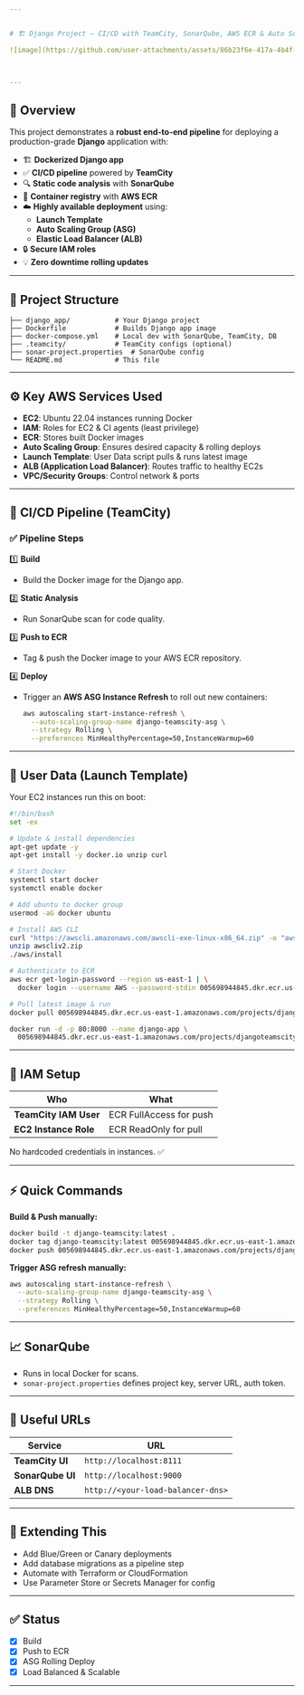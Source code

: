 ```yaml
---


# 🏗️ Django Project — CI/CD with TeamCity, SonarQube, AWS ECR & Auto Scaling

![image](https://github.com/user-attachments/assets/86b23f6e-417a-4b4f-8218-94d9634df8d7)



---
```


## 📌 Overview

This project demonstrates a **robust end-to-end pipeline** for deploying a production-grade **Django** application with:

- 🏗️ **Dockerized Django app**
- ✅ **CI/CD pipeline** powered by **TeamCity**
- 🔍 **Static code analysis** with **SonarQube**
- 🐳 **Container registry** with **AWS ECR**
- ☁️ **Highly available deployment** using:
  - **Launch Template**
  - **Auto Scaling Group (ASG)**
  - **Elastic Load Balancer (ALB)**
- 🔒 **Secure IAM roles**
- 💡 **Zero downtime rolling updates**

---

## 📁 Project Structure

```plaintext
├── django_app/           # Your Django project
├── Dockerfile            # Builds Django app image
├── docker-compose.yml    # Local dev with SonarQube, TeamCity, DB
├── .teamcity/            # TeamCity configs (optional)
├── sonar-project.properties  # SonarQube config
└── README.md             # This file
````

---

## ⚙️ Key AWS Services Used

* **EC2**: Ubuntu 22.04 instances running Docker
* **IAM**: Roles for EC2 & CI agents (least privilege)
* **ECR**: Stores built Docker images
* **Auto Scaling Group**: Ensures desired capacity & rolling deploys
* **Launch Template**: User Data script pulls & runs latest image
* **ALB (Application Load Balancer)**: Routes traffic to healthy EC2s
* **VPC/Security Groups**: Control network & ports

---

## 🚀 CI/CD Pipeline (TeamCity)

### ✅ Pipeline Steps

1️⃣ **Build**

* Build the Docker image for the Django app.

2️⃣ **Static Analysis**

* Run SonarQube scan for code quality.

3️⃣ **Push to ECR**

* Tag & push the Docker image to your AWS ECR repository.

4️⃣ **Deploy**

* Trigger an **AWS ASG Instance Refresh** to roll out new containers:

  ```bash
  aws autoscaling start-instance-refresh \
    --auto-scaling-group-name django-teamscity-asg \
    --strategy Rolling \
    --preferences MinHealthyPercentage=50,InstanceWarmup=60
  ```

---

## 📄 User Data (Launch Template)

Your EC2 instances run this on boot:

```bash
#!/bin/bash
set -ex

# Update & install dependencies
apt-get update -y
apt-get install -y docker.io unzip curl

# Start Docker
systemctl start docker
systemctl enable docker

# Add ubuntu to docker group
usermod -aG docker ubuntu

# Install AWS CLI
curl "https://awscli.amazonaws.com/awscli-exe-linux-x86_64.zip" -o "awscliv2.zip"
unzip awscliv2.zip
./aws/install

# Authenticate to ECR
aws ecr get-login-password --region us-east-1 | \
  docker login --username AWS --password-stdin 005698944845.dkr.ecr.us-east-1.amazonaws.com

# Pull latest image & run
docker pull 005698944845.dkr.ecr.us-east-1.amazonaws.com/projects/djangoteamscity:latest

docker run -d -p 80:8000 --name django-app \
  005698944845.dkr.ecr.us-east-1.amazonaws.com/projects/djangoteamscity:latest
```

---

## 🔐 IAM Setup

| Who                   | What                    |
| --------------------- | ----------------------- |
| **TeamCity IAM User** | ECR FullAccess for push |
| **EC2 Instance Role** | ECR ReadOnly for pull   |

No hardcoded credentials in instances. ✅

---

## ⚡ Quick Commands

**Build & Push manually:**

```bash
docker build -t django-teamscity:latest .
docker tag django-teamscity:latest 005698944845.dkr.ecr.us-east-1.amazonaws.com/projects/djangoteamscity:latest
docker push 005698944845.dkr.ecr.us-east-1.amazonaws.com/projects/djangoteamscity:latest
```

**Trigger ASG refresh manually:**

```bash
aws autoscaling start-instance-refresh \
  --auto-scaling-group-name django-teamscity-asg \
  --strategy Rolling \
  --preferences MinHealthyPercentage=50,InstanceWarmup=60
```

---

## 📈 SonarQube

* Runs in local Docker for scans.
* `sonar-project.properties` defines project key, server URL, auth token.

---

## 🔗 Useful URLs

| Service          | URL                               |
| ---------------- | --------------------------------- |
| **TeamCity UI**  | `http://localhost:8111`           |
| **SonarQube UI** | `http://localhost:9000`           |
| **ALB DNS**      | `http://<your-load-balancer-dns>` |

---

## 🧩 Extending This

* Add Blue/Green or Canary deployments
* Add database migrations as a pipeline step
* Automate with Terraform or CloudFormation
* Use Parameter Store or Secrets Manager for config

---

## ✅ Status

* [x] Build
* [x] Push to ECR
* [x] ASG Rolling Deploy
* [x] Load Balanced & Scalable

---



